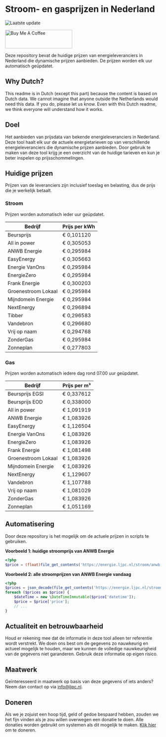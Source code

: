 # Stroom- en gasprijzen in Nederland

![Laatste update](https://img.shields.io/badge/laatste%20update-2023--06--29%2016%3A00%20CET-brightgreen)

<a href="https://www.buymeacoffee.com/Lars-" target="_blank"><img src="https://cdn.buymeacoffee.com/buttons/v2/default-orange.png" alt="Buy Me A Coffee" height="60" style="height: 60px !important;width: 217px !important;" ></a>

Deze repository bevat de huidige prijzen van energieleveranciers in Nederland die dynamische prijzen aanbieden. De prijzen worden elk uur automatisch geüpdatet.

## Why Dutch?

This readme is in Dutch (except this part) because the content is based on Dutch data. We cannot imagine that anyone outside the Netherlands would need this data. If you do, please let us know. Even with this Dutch readme, we think
everyone will understand how it works.

## Doel

Het aanbieden van prijsdata van bekende energieleveranciers in Nederland. Deze tool haalt elk uur de actuele energietarieven op van verschillende energieleveranciers die dynamische prijzen aanbieden. Door gebruik te maken van deze tool
krijg je een overzicht van de huidige tarieven en kun je beter inspelen op prijsschommelingen.

## Huidige prijzen

Prijzen van de leveranciers zijn inclusief toeslag en belasting, dus de prijs die je werkelijk betaalt.

### Stroom

Prijzen worden automatisch ieder uur geüpdatet.

 Bedrijf | Prijs per kWh 
---------|---------------
Beursprijs | € 0,101120
All in power | € 0,305053
ANWB Energie | € 0,295984
EasyEnergy | € 0,305663
Energie VanOns | € 0,295984
EnergieZero | € 0,295984
Frank Energie | € 0,300203
Groenestroom Lokaal | € 0,295984
Mijndomein Energie | € 0,295984
NextEnergy | € 0,296894
Tibber | € 0,296583
Vandebron | € 0,296680
Vrij op naam | € 0,294768
ZonderGas | € 0,295984
Zonneplan | € 0,277803


### Gas

Prijzen worden automatisch iedere dag rond 07.00 uur geüpdatet.

 Bedrijf | Prijs per m³ 
---------|--------------
Beursprijs EGSI | € 0,337612
Beursprijs EOD | € 0,338000
All in power | € 1,091919
ANWB Energie | € 1,083926
EasyEnergy | € 1,126504
Energie VanOns | € 1,083926
EnergieZero | € 1,083926
Frank Energie | € 1,081498
Groenestroom Lokaal | € 1,083926
Mijndomein Energie | € 1,083926
NextEnergy | € 1,129607
Vandebron | € 1,107788
Vrij op naam | € 1,081029
ZonderGas | € 1,083926
Zonneplan | € 1,051169


## Automatisering

Door deze repository is het mogelijk om de actuele prijzen in scripts te gebruiken.

**Voorbeeld 1: huidige stroomprijs van ANWB Energie**

```php
<?php
$price = (float)file_get_contents('https://energie.ljpc.nl/stroom/anwb-energie-nu.txt');

```

**Voorbeeld 2: alle stroomprijzen van ANWB Energie vandaag**

```php
<?php
$prices = json_decode(file_get_contents('https://energie.ljpc.nl/stroom/all-in-power-vandaag.json'),true);
foreach ($prices as $price) {
    $dateTime = new \DateTimeImmutable($price['datetime']);
    $price = $price['price'];
    // ...
}
```

## Actualiteit en betrouwbaarheid

Houd er rekening mee dat de informatie in deze tool alleen ter referentie wordt verstrekt. We doen ons best om de gegevens zo nauwkeurig en actueel mogelijk te houden, maar we kunnen de volledige nauwkeurigheid van de gegevens niet
garanderen. Gebruik deze informatie op eigen risico.

## Maatwerk

Geïnteresseerd in maatwerk op basis van deze gegevens of iets anders? Neem dan contact op
via [info@ljpc.nl](mailto:info@ljpc.nl?subject=Energie%20prijzen).

## Doneren

Als we je zojuist een hoop tijd, geld of gedoe bespaard hebben, zouden we het fijn vinden als je zou willen overwegen een
donatie te doen. Alle donaties worden gebruikt om systemen als dit mogelijk te
maken. [Klik hier](https://www.buymeacoffee.com/Lars-) om te doneren.
